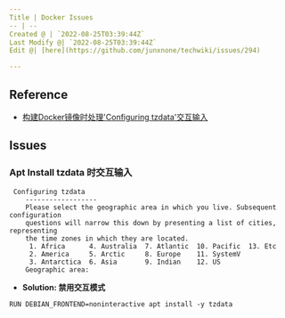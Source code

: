 ```yaml
---
Title | Docker Issues
-- | --
Created @ | `2022-08-25T03:39:44Z`
Last Modify @| `2022-08-25T03:39:44Z`
Edit @| [here](https://github.com/junxnone/techwiki/issues/294)

---
```

## Reference
- [构建Docker镜像时处理'Configuring tzdata'交互输入](https://blog.csdn.net/jiangjiang_jian/article/details/100731400)

## Issues

### Apt Install tzdata 时交互输入

```
 Configuring tzdata
    ------------------
    Please select the geographic area in which you live. Subsequent configuration
    questions will narrow this down by presenting a list of cities, representing
    the time zones in which they are located.
     1. Africa      4. Australia  7. Atlantic  10. Pacific  13. Etc
     2. America     5. Arctic     8. Europe    11. SystemV
     3. Antarctica  6. Asia       9. Indian    12. US
    Geographic area:
```
- **Solution: 禁用交互模式**
```
RUN DEBIAN_FRONTEND=noninteractive apt install -y tzdata
```
